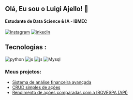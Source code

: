 
## Olá, Eu sou o Luigi Ajello! 👋 
#### Estudante de Data Science & IA - IBMEC


[![Instagram](https://img.shields.io/badge/Instagram-E4405F?style=for-the-badge&logo=instagram&logoColor=white)](https://www.instagram.com/_.luigi05/?next=%2F&hl=pt-br)
[![inkedin](https://img.shields.io/badge/LinkedIn-0077B5?style=for-the-badge&logo=linkedin&logoColor=white)](https://www.linkedin.com/in/luigi-pedroso-ajello-346934278/)


## Tecnologias :
<div style="display: inline_block">
  <img align="center" alt="python" src="https://img.shields.io/badge/Python-3776AB?style=for-the-badge&logo=python&logoColor=white" />
  <img align="center" alt="js" src="https://img.shields.io/badge/GIT-E44C30?style=for-the-badge&logo=git&logoColor=white" />
  <img align="center" alt="js" src="https://img.shields.io/badge/numpy-%23013243.svg?style=for-the-badge&logo=numpy&logoColor=white" />
 <img align="center" alt="Mysql" src="https://img.shields.io/badge/MySQL-00000F?style=for-the-badge&logo=mysql&logoColor=white" />


 ### Meus projetos:
- [Sistema de análise financeira avançada](https://github.com/LuigiAjello/DashboardcomStreamlitAP2)<br/>
- [CRUD simples de ações](https://github.com/LuigiAjello/CRUDACOES)<br/>
- [Rendimento de ações comparadas com a IBOVESPA (API)](https://github.com/LuigiAjello/RendimentoAcoes)<br/>
